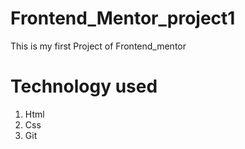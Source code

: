 # Frontend_Mentor_project1
This is my first Project of Frontend_mentor
# Technology used 
1. Html
2. Css
3. Git 
